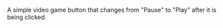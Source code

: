 A simple video game button that changes from "Pause" to "Play" after it is being clicked.


<!-- Butonun bir onClick olay işleyicisine ihtiyacı var. Bununla ilgili daha fazla bilgiyi React dokümantasyonunda bulabilirsiniz: https://react.dev/learn/responding-to-events

setGameRunning önceden bildirildiği için, kullanıcı butona her tıkladığında çağrılmasını sağlamanız yeterli olacaktır

Yeni değer önceki değerin tersi olmalıdır. Geçerli değere doğrudan gameRunning state üzerinden erişebilir ve mantıksal "not" operatörünü (ünlem işareti !) kullanarak bir boolean değerini tersine çevirebilirsiniz. Örneğin:

    let exampleValue = true

    let exampleValue = !exampleValue

exampleValue şimdi false değerine eşittir.


Bunu butonun içindeki (butonun açılış ve kapanış etiketleri arasındaki boşlukta) ternary operatörü ile yapabilirsiniz .

Bunu yapmanın başka yolları da olduğunu unutmayın; bu şekilde yapmak *zorunda* değilsiniz (Ancak bunu yapmanın en kısa yolu budur.) -->
